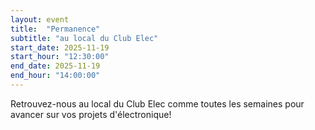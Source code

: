 ```yaml
---
layout: event
title:  "Permanence"
subtitle: "au local du Club Elec"
start_date: 2025-11-19
start_hour: "12:30:00"
end_date: 2025-11-19
end_hour: "14:00:00"
---
```


Retrouvez-nous au local du Club Elec comme toutes les semaines pour avancer sur vos projets d'électronique!
